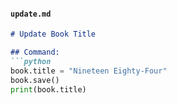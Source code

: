 
#### **`update.md`**
```md
# Update Book Title

## Command:
```python
book.title = "Nineteen Eighty-Four"
book.save()
print(book.title)

